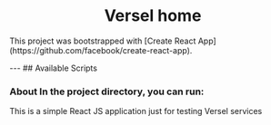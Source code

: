 <h1 align="center">Versel home</h1>	This project was bootstrapped with [Create React App](https://github.com/facebook/create-react-app).


---	## Available Scripts


### About	In the project directory, you can run:
This is a simple React JS application just for testing Versel services
